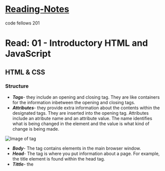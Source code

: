 # [Reading-Notes](https://alsosteve.github.io/reading-notes/)
code fellows 201

# Read: 01 - Introductory HTML and JavaScript

## HTML & CSS

### Structure

  - **_Tags_**- they include an opening and closing tag. They are like containers for the information inbetween the opening and closing tags.
  - **_Attributes_**- they provide extra information about the contents within the designated tags. They are inserted into the opening tag. Attributes include an atribute name and an attribute value. The name identifies what is being changed in the element and the value is what kind of change is being made.

![Image of tag](https://i.ibb.co/GVbdt4v/element-example.jpg)

  - **_Body_**- The **<Body>** tag contains elements in the main browser window.
  - **_Head_**- The **<head>** tag is where you put information about a page. For example, the title element is found within the head tag.
  - **_Tittle_**- the **<title>** tag is found in the head element. It contains the title that you would see in the URL area of a web browser.
  - **_Source Code_**- The source code is the code that a website comes from. You can use the view source command to open it in a new tab

### Extra Markup

  - **_Doctypes_**- This is a declaration at the beginning of a document that tells the browser which version of html is being used
  - **_Comments_**- A comment in your code is a section that can only be visible from the code of your document. It does not show in the website. It is used to explain or add comments for programmers to use and understand what is happening, like a side note. You can add a comment by typing: <!-- comment goes here -->
  - **_ID Attribute_**- The id attribute is used to assign a unique identifier to an element. It allows you to individually apply styles with CSS.
  - **_Class Attribute_**- Similar to the ID Atribute but can be assigned to multyple elements for quick styling of many elements.
  - **_Block Elements_**- Block level elements are elements that start on a new line in the browser. Similar to how pharagraphs are divided.
  - **_Inline Elements_**- Inline elements will continue on from the last inline element, similar to how sentances continue on from eachother. 
  - **_Div Element_**- The **<div>** element groups a set of elements together in one block level box.
  - **_Span Element_**- The **<span>** element is like the div element but the inline version.
  - **_iFrames_**- an **<iframe>** is used to imbed a web page or section of a web page into your web page.
  - **_Meta_**- The **<meta>** element is in the head element. It is the metadata of your website.

### HTML5 Layout

  - **_Header & Footer_**- These elements are used to put in inforation at the top or bottom of a webpage.
  - **_Navigation_**- The **<nav>** element is where you put a navigation bar. It is usually located in the header element.
  - **_Articles_**- The **<article>** element is used to contain stand alone information like a article or blog entry, a comment, or forum post.
  - **_Aside_**- The **<aside>** element when used inside an article element holds information related to but not essential to the article, like a side note. Outside the article element the aside element acts in a similar wy but towards the whole web page.
  - **_Section_**- The **<section>** element groups related content together, usually with it's own heading.
  -Heading Groups- **<hgroups>** group together heading elements together into one heading.
  - **_Figures_**- The **<figure>** element us used to contain referenced content.
  - **_Sectioing Elements_**- The **<div>** element groups together related elements.

### Process & Design